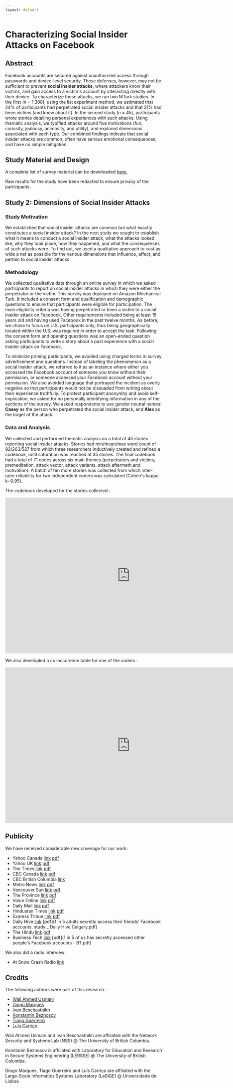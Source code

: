 ```yaml
---
layout: default
---
```


# Characterizing Social Insider Attacks on Facebook

## Abstract
Facebook accounts are secured against unauthorized access through passwords and device-level security. Those defenses, however, may not be sufficient to prevent **social insider attacks**, where attackers know their victims, and gain access to a victim's account by interacting directly with their device. To characterize these attacks, we ran two MTurk studies. In the first (n = 1,308), using the list experiment method, we estimated that 24% of participants had perpetrated social insider attacks and that 21% had been victims (and knew about it). In the second study (n = 45), participants wrote stories detailing personal experiences with such attacks. Using thematic analysis, we typified attacks around five motivations (fun, curiosity, jealousy, animosity, and utility), and explored dimensions associated with each type. Our combined findings indicate that social insider attacks are common, often have serious emotional consequences, and have no simple mitigation.

## Study Material and Design

A complete list of survey material can be downloaded [here.](https://github.com/bestchai/social-insider-study/blob/gh-pages/study_data/survey_material.pdf)

Raw results for the study have been redacted to ensure privacy of the participants.

## Study 2: Dimensions of Social Insider Attacks

### Study Motivation

We established that social insider attacks are common but what exactly constitutes a social insider attack? In the next study we sought to establish what it means to conduct a social insider attack, what the attacks looked like, why they took place, how they happened, and what the consequences of such attacks were. To find out, we used a qualitative approach to cast as wide a net as possible for the various dimensions that influence, affect, and pertain to social insider attacks.

### Methodology

We collected qualitative data through an online survey in which we asked participants to report on social insider attacks in which they were either the perpetrator or the victim. This survey was deployed on Amazon Mechanical Turk. It included a consent form and qualification and demographic questions to ensure that participants were eligible for participation. The main eligibility criteria was having perpetrated or been a victim to a social insider attack on Facebook. Other requirements included being at least 15 years old and having used Facebook in the past twelve months. As before, we chose to focus on U.S. participants only; thus being geographically located within the U.S. was required in order to accept the task. Following the consent form and opening questions was an open-ended question asking participants to write a story about a past experience with a social insider attack on Facebook. 

To minimize priming participants, we avoided using charged terms in survey advertisement and questions. Instead of labeling the phenomenon as a social insider attack, we referred to it as an instance where either you accessed the Facebook account of someone you know without their permission, or someone accessed your Facebook account without your permission. We also avoided language that portrayed the incident as overly negative so that participants would not be dissuaded from writing about their experience truthfully. To protect participant anonymity and avoid self-implication, we asked for no personally identifying information in any of the sections of the survey. We asked respondents to use gender neutral names: **Casey** as the person who perpetrated the social insider attack, and **Alex** as the target of the attack.

### Data and Analysis

We collected and performed thematic analysis on a total of 45 stories reporting social insider attacks. Stories had min/mean/max word count of 92/263/527 from which three researchers inductively created and refined a codebook, until saturation was reached at 35 stories. The final codebook had a total of 71 codes across six main themes (perpetrators and victims, premeditation, attack vector, attack variants, attack aftermath,and motivation). A batch of ten more stories was collected from which inter-rater reliability for two independent coders was calculated (Cohen's kappa k=0.95).

The codebook developed for the stories collected :

<iframe width="800" height="500" src="https://docs.google.com/spreadsheets/d/1ClUBO5SKxogBf6PdIKhwMLdG9jOoVC65NA0-Ykj_-ks/edit?usp=sharing" frameborder="0" allowfullscreen></iframe>

We also developled a co-occurence table for one of the coders :

<iframe width="800" height="500" src="https://docs.google.com/spreadsheets/d/1jKZ9CcnlwUb4nL3x25x89lueJlHMMEnWC3BmwH4l3GI/edit?usp=sharing" frameborder="0" allowfullscreen></iframe>

## Publicity

We have received considerable new coverage for our work:

* Yahoo Canada [link](https://ca.news.yahoo.com/beware-friends-family-secretly-snooping-110000093.html) [pdf]()
* Yahoo UK [link](https://uk.news.yahoo.com/turns-1-5-us-secretly-205615750.html) [pdf]()
* The Times [link](http://www.timeslive.co.za/sundaytimes/lifestyle/2017/01/20/1-in-5-of-us-secretly-logs-in-to-our-friends-Facebook-accounts1) [pdf]()
* CBC Canada [link](http://www.cbc.ca/news/technology/facebook-friends-family-insider-attack-secret-snooping-ubc-1.3943729) [pdf](https://github.com/bestchai/social-insider-study/blob/gh-pages/new_coverage/Beware!%20Friends%2C%20family%2C%20secretly%20snooping%20on%20your%20Facebook%20account%20-%20Technology%20%26%20Science%20-%20CBC%20News.pdf)
* CBC British Columbia [link](https://github.com/bestchai/social-insider-study/blob/gh-pages/new_coverage/Facebook%20hack%20attacks_%20The%20threat%20is%20closer%20than%20you%20think%2C%20says%20UBC%20researcher%20-%20British%20Columbia%20-%20CBC%20News.pdf)
* Metro News [link](http://www.metronews.ca/news/vancouver/2017/01/19/1-in-5-facebook-users-have-snooped-on-a-friends-account-ubc.html) [pdf](https://github.com/bestchai/social-insider-study/blob/gh-pages/new_coverage/1%20in%205%20Facebook%20users%20have%20snooped%20on%20a%20friend's%20account_%20UBC%20study%20_%20Metro%20Vancouver.pdf)
* Vancouver Sun [link](http://vancouversun.com/technology/internet/worried-about-hackers-look-to-your-facebook-friends-ubc-study-says) [pdf]()
* The Province [link](http://www.theprovince.com/technology/internet/worried+about+hackers+look+your+facebook+friends/12741876/story.html) [pdf]()
* Voice Online [link](http://www.voiceonline.com/one-in-five-adults-secretly-access-their-friends-facebook-accounts/) [pdf]()
* Daily Mail [link](http://www.mailonsunday.co.uk/sciencetech/article-4137650/Study-finds-1-5-adults-access-Facebook.html) [pdf]()
* Hindustan Times [link](http://www.hindustantimes.com/sex-and-relationships/1-in-5-adults-snoop-on-the-fb-accounts-of-their-partners-family-or-friends/story-vgAiM0jSHvtqAknsPUnkLI.html) [pdf]()
* Express Tribue [link](https://tribune.com.pk/story/1304321/one-five-adults-secretly-access-partners-facebook-accounts/) [pdf]()
* Daily Hive [link](http://dailyhive.com/calgary/facebook-hacking-study-january-2017) [pdf](1 in 5 adults secretly access their friends’ Facebook accounts, study _ Daily Hive Calgary.pdf)
* The Hindu [link](http://www.thehindu.com/sci-tech/technology/internet/One-in-five-adults-secretly-access-partners%E2%80%99-Facebook-accounts/article17067307.ece) [pdf]()
* Business Tech [link](http://home.bt.com/tech-gadgets/tech-news/1-in-5-of-us-has-secretly-accessed-other-peoples-facebook-accounts-11364138209333) [pdf](1 in 5 of us has secretly accessed other people's Facebook accounts - BT.pdf)

We also did a radio interview:

* At Snow Crash Radio [link](https://audioboom.com/posts/5523928-hacking-an-inauguration-cyber-news-digest-social-insider-attacks-on-facebook-week-in-review-for-january-22-2017?t=0)

## Credits


The following authors were part of this research :

* [Wali Ahmed Usmani](https://arcaneiceman.github.io)
* [Diogo Marques](http://homepages.lasige.di.fc.ul.pt/~dmarques/)
* [Ivan Beschastnikh](http://www.cs.ubc.ca/~bestchai/)
* [Konstantin Beznosov](https://www.ece.ubc.ca/faculty/konstantin-beznosov)
* [Tiago Guerreiro](http://www.di.fc.ul.pt/~tjvg/)
* [Luís Carriço](http://www.di.fc.ul.pt/~lmc/)

Wali Ahmed Usmani and Ivan Beschastnikh are affiliated with the Network Security and Systems Lab (NSS) @ The University of British Columbia.

Konstanin Beznosov is affiliated with Laboratory for Education and Research in Secure Systems Engineering (LERSSE) @ The University of British Columbia.

Diogo Marques, Tiago Guerreiro and Luís Carriço are affiliated with the Large-Scale Informatics Systems Laboratory (LaSIGE) @ Universidade de Lisboa
